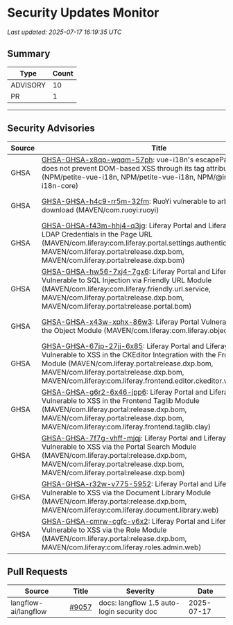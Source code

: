 # Security Updates Monitor

*Last updated: 2025-07-17 16:19:35 UTC*

## Summary
| Type | Count |
|------|-------|
| ADVISORY | 10 |
| PR | 1 |

---

## Security Advisories

| Source | Title | Severity | Date |
|--------|-------|----------|------|
| GHSA | [GHSA-GHSA-x8qp-wqqm-57ph](https://github.com/advisories/GHSA-x8qp-wqqm-57ph): vue-i18n's escapeParameterHtml does not prevent DOM-based XSS through its tag attributes (NPM/petite-vue-i18n, NPM/petite-vue-i18n, NPM/@intlify/vue-i18n-core) | MODERATE (CVSS: 0.0) | 2025-07-16 |
| GHSA | [GHSA-GHSA-h4c9-rr5m-32fm](https://github.com/advisories/GHSA-h4c9-rr5m-32fm): RuoYi vulnerable to arbitrary file download (MAVEN/com.ruoyi:ruoyi) | HIGH (CVSS: 7.5) | 2023-04-02 |
| GHSA | [GHSA-GHSA-f43m-hhj4-q3jg](https://github.com/advisories/GHSA-f43m-hhj4-q3jg): Liferay Portal and Liferay DXP Includes LDAP Credentials in the Page URL (MAVEN/com.liferay:com.liferay.portal.settings.authentication.ldap.web, MAVEN/com.liferay.portal:release.dxp.bom, MAVEN/com.liferay.portal:release.dxp.bom) | MODERATE (CVSS: 5.9) | 2022-11-15 |
| GHSA | [GHSA-GHSA-hw56-7xj4-7gx6](https://github.com/advisories/GHSA-hw56-7xj4-7gx6): Liferay Portal and Liferay DXP Vulnerable to SQL Injection via Friendly URL Module (MAVEN/com.liferay:com.liferay.friendly.url.service, MAVEN/com.liferay.portal:release.dxp.bom, MAVEN/com.liferay.portal:release.portal.bom) | CRITICAL (CVSS: 9.8) | 2022-11-15 |
| GHSA | [GHSA-GHSA-x43w-xphx-86w3](https://github.com/advisories/GHSA-x43w-xphx-86w3): Liferay Portal Vulnerable to XSS in the Object Module (MAVEN/com.liferay:com.liferay.object.web) | MODERATE (CVSS: 5.4) | 2022-10-19 |
| GHSA | [GHSA-GHSA-67jp-27jj-6x85](https://github.com/advisories/GHSA-67jp-27jj-6x85): Liferay Portal and Liferay DXP Vulnerable to XSS in the CKEditor Integration with the Frontend Editor Module (MAVEN/com.liferay.portal:release.dxp.bom, MAVEN/com.liferay.portal:release.dxp.bom, MAVEN/com.liferay:com.liferay.frontend.editor.ckeditor.web) | MODERATE (CVSS: 6.1) | 2022-10-19 |
| GHSA | [GHSA-GHSA-g6r2-6x46-jpp6](https://github.com/advisories/GHSA-g6r2-6x46-jpp6): Liferay Portal and Liferay DXP Vulnerable to XSS in the Frontend Taglib Module (MAVEN/com.liferay.portal:release.dxp.bom, MAVEN/com.liferay.portal:release.dxp.bom, MAVEN/com.liferay:com.liferay.frontend.taglib.clay) | MODERATE (CVSS: 6.1) | 2022-10-19 |
| GHSA | [GHSA-GHSA-7f7g-vhff-mjqj](https://github.com/advisories/GHSA-7f7g-vhff-mjqj): Liferay Portal and Liferay DXP Vulnerable to XSS via the Portal Search Module (MAVEN/com.liferay.portal:release.dxp.bom, MAVEN/com.liferay.portal:release.dxp.bom, MAVEN/com.liferay.portal:release.dxp.bom) | MODERATE (CVSS: 5.4) | 2022-10-19 |
| GHSA | [GHSA-GHSA-r32w-v775-5952](https://github.com/advisories/GHSA-r32w-v775-5952): Liferay Portal and Liferay DXP Vulnerable to XSS via the Document Library Module (MAVEN/com.liferay.portal:release.dxp.bom, MAVEN/com.liferay:com.liferay.document.library.web) | MODERATE (CVSS: 6.1) | 2022-10-19 |
| GHSA | [GHSA-GHSA-cmrw-cgfc-v6x2](https://github.com/advisories/GHSA-cmrw-cgfc-v6x2): Liferay Portal and Liferay DXP Vulnerable to XSS via the Role Module (MAVEN/com.liferay.portal:release.dxp.bom, MAVEN/com.liferay:com.liferay.roles.admin.web) | MODERATE (CVSS: 5.4) | 2022-10-19 |

## Pull Requests

| Source | Title | Severity | Date |
|--------|-------|----------|------|
| langflow-ai/langflow | [#9057](https://github.com/langflow-ai/langflow/pull/9057) | docs: langflow 1.5 auto-login security doc | 2025-07-17 |

